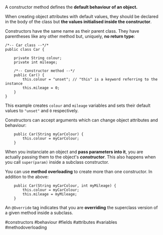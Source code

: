 A constructor method defines the **default behaviour of an object.**

When creating object attributes with default values, they should be declared in the body of the class but **the values initialised inside the constructor**.

Constructors have the same name as their parent class. They have parentheses like any other method but, uniquely, **no return type**:
```
/*-- Car class --*/*
public class Car {

	private String colour;
	private int mileage;
	
	/*-- Constructor method --*/
	public Car() {
		this.colour = "unset"; // "this" is a keyword referring to the instance
		this.mileage = 0;
	}
}
```
This example creates `colour` and `mileage` variables and sets their default values to `"unset"` and `0` respectively.

Constructors can accept arguments which can change object attributes and behaviour:
```
	public Car(String myCarColour) {
		this.colour = myCarColour;
	}
```

When you instanciate an object and **pass parameters into it**, you are actually passing them to the object's ***constructor***. This also happens when you call `super(param)` inside a subclass constructor.

You can use **method overloading** to create more than one constructor. In addition to the above:
```
	public Car(String myCarColour, int myMileage) {
		this.colour = myCarColour;
		this.mileage = myMileage;
	}
```

An `@Override` tag indicates that you are **overriding** the superclass version of a given method inside a subclass.

#constructors #behaviour #fields #attributes #variables #methodoverloading